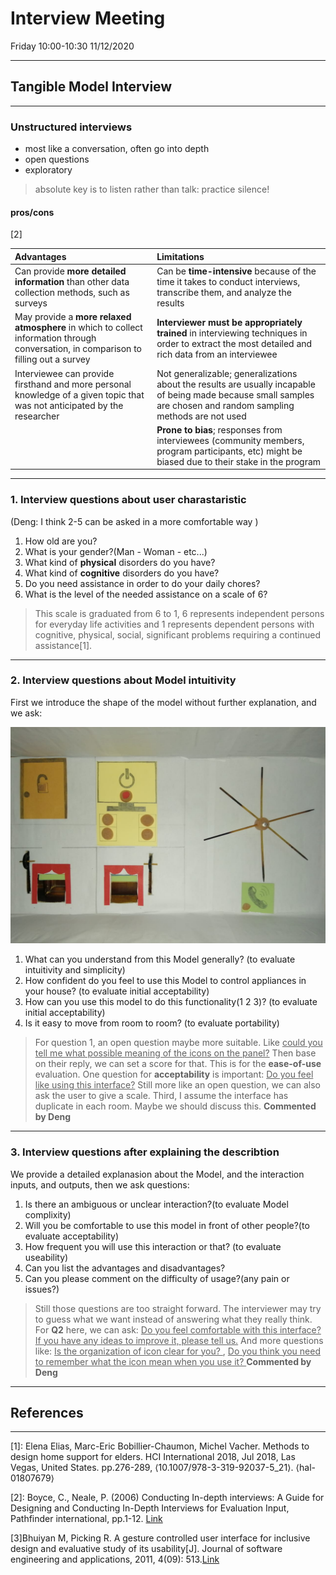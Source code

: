 # Interview Meeting

Friday 10:00-10:30  11/12/2020

---

## Tangible Model Interview

---

### Unstructured interviews

- most like a conversation, often go into depth
- open questions
- exploratory

>absolute key is to listen rather than talk: practice silence!

#### pros/cons

[2]

|   Advantages  |  Limitations  |
| :----------- | :----------- |
| Can provide **more detailed information** than other data collection methods, such as surveys      | Can be **time-intensive** because of the time it takes to conduct interviews, transcribe them, and analyze the results |
| May provide a **more relaxed atmosphere** in which to collect information through conversation, in comparison to filling out a survey  | **Interviewer must be appropriately trained** in interviewing techniques in order to extract the most detailed and rich data from an interviewee  |
| Interviewee can provide firsthand and more personal knowledge of a given topic that was not anticipated by the researcher | Not generalizable; generalizations about the results are usually incapable of being made because small samples are chosen and random sampling methods are not used |
|  | **Prone to bias**; responses from interviewees (community members, program participants, etc) might be biased due to their stake in the program |

---

### 1. Interview questions about user charastaristic

(Deng: I think 2-5 can be asked in a more comfortable way )

1. How old are you?
2. What is your gender?(Man - Woman - etc...)
3. What kind of **physical** disorders do you have? 
4. What kind of **cognitive** disorders do you have?
5. Do you need assistance in order to do your daily chores?
6. What is the level of the needed assistance on a scale of 6?

>This scale is graduated from 6 to 1, 6 represents independent persons for everyday life activities and 1 represents dependent persons with cognitive, physical, social, significant problems requiring a continued assistance[1].

---

### 2. Interview questions about Model intuitivity

First we introduce the shape of the model without further explanation, and we ask:

![Tangible Model](/img/Tangible2.jpg)

1. What can you understand from this Model generally? (to evaluate intuitivity and simplicity)
2. How confident do you feel to use this Model to control appliances in your house? (to evaluate initial acceptability)
3. How can you use this model to do this functionality(1 2 3)? (to evaluate initial acceptability)
4. Is it easy to move from room to room? (to evaluate portability)

> For question 1, an open question maybe more suitable. Like <u>could you tell me what possible meaning of the icons on the panel?</u> Then base on their reply, we can set a score for that. This is for the **ease-of-use** evaluation.
One question for **acceptability** is important: <u>Do you feel like using this interface?</u> Still more like an open question, we can also ask the user to give a scale.
Third, I assume the interface has duplicate in each room. Maybe we should discuss this.
**Commented by Deng**
---

### 3. Interview questions after explaining the describtion

We provide a detailed explanasion about the Model, and the interaction inputs, and outputs, then we ask questions:

1. Is there an ambiguous or unclear interaction?(to evaluate Model complixity)
2. Will you be comfortable to use this model in front of other people?(to evaluate acceptability)
3. How frequent you will use this interaction or that? (to evaluate useability)
4. Can you list the advantages and disadvantages?
5. Can you please comment on the difficulty of usage?(any pain or issues?)

>Still those questions are too straight forward. The interviewer may try to guess what we want instead of answering what they really think. For **Q2** here, we can ask: <u>Do you feel comfortable with this interface? If you have any ideas to improve it, please tell us.</u> And more questions like: <u> Is the organization of icon clear for you? </u>, <u>Do you think you need to remember what the icon mean when you use it? </u>
**Commented by Deng**

---

## References

---

[1]: Elena Elias, Marc-Eric Bobillier-Chaumon, Michel Vacher. Methods to design home support for elders. HCI International 2018, Jul 2018, Las Vegas, United States. pp.276-289, ⟨10.1007/978-3-319-92037-5_21⟩. ⟨hal-01807679⟩

[2]: Boyce, C., Neale, P. (2006) Conducting In-depth interviews: A Guide for Designing and Conducting In-Depth Interviews for Evaluation Input, Pathfinder international, pp.1-12. [Link](http://www2.pathfinder.org/site/DocServer/m_e_tool_series_indepth_interviews.pdf)

[3]Bhuiyan M, Picking R. A gesture controlled user interface for inclusive design and evaluative study of its usability[J]. Journal of software engineering and applications, 2011, 4(09): 513.[Link](https://www.researchgate.net/publication/220204360_A_Gesture_Controlled_User_Interface_for_Inclusive_Design_and_Evaluative_Study_of_Its_Usability)
